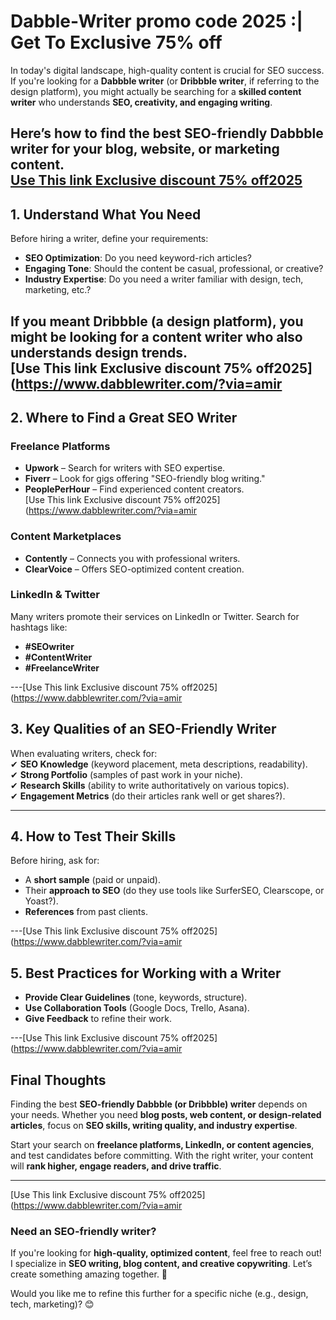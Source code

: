 # Dabble-Writer promo code 2025 :| Get To Exclusive 75% off

In today's digital landscape, high-quality content is crucial for SEO success. If you're looking for a **Dabbble writer** (or **Dribbble writer**, if referring to the design platform), you might actually be searching for a **skilled content writer** who understands **SEO, creativity, and engaging writing**.  

Here’s how to find the best **SEO-friendly Dabbble writer** for your blog, website, or marketing content.  
[Use This link Exclusive discount 75% off2025](https://www.dabblewriter.com/?via=amir)
---

## **1. Understand What You Need**  
Before hiring a writer, define your requirements:  
- **SEO Optimization**: Do you need keyword-rich articles?  
- **Engaging Tone**: Should the content be casual, professional, or creative?  
- **Industry Expertise**: Do you need a writer familiar with design, tech, marketing, etc.?  

If you meant **Dribbble** (a design platform), you might be looking for a **content writer who also understands design trends**.  
[Use This link Exclusive discount 75% off2025](https://www.dabblewriter.com/?via=amir
---

## **2. Where to Find a Great SEO Writer**  
### **Freelance Platforms**  
- **Upwork** – Search for writers with SEO expertise.  
- **Fiverr** – Look for gigs offering "SEO-friendly blog writing."  
- **PeoplePerHour** – Find experienced content creators.  
[Use This link Exclusive discount 75% off2025](https://www.dabblewriter.com/?via=amir
### **Content Marketplaces**  
- **Contently** – Connects you with professional writers.  
- **ClearVoice** – Offers SEO-optimized content creation.  

### **LinkedIn & Twitter**  
Many writers promote their services on LinkedIn or Twitter. Search for hashtags like:  
- **#SEOwriter**  
- **#ContentWriter**  
- **#FreelanceWriter**  

---[Use This link Exclusive discount 75% off2025](https://www.dabblewriter.com/?via=amir

## **3. Key Qualities of an SEO-Friendly Writer**  
When evaluating writers, check for:  
✔ **SEO Knowledge** (keyword placement, meta descriptions, readability).  
✔ **Strong Portfolio** (samples of past work in your niche).  
✔ **Research Skills** (ability to write authoritatively on various topics).  
✔ **Engagement Metrics** (do their articles rank well or get shares?).  

---

## **4. How to Test Their Skills**  
Before hiring, ask for:  
- A **short sample** (paid or unpaid).  
- Their **approach to SEO** (do they use tools like SurferSEO, Clearscope, or Yoast?).  
- **References** from past clients.  

---[Use This link Exclusive discount 75% off2025](https://www.dabblewriter.com/?via=amir

## **5. Best Practices for Working with a Writer**  
- **Provide Clear Guidelines** (tone, keywords, structure).  
- **Use Collaboration Tools** (Google Docs, Trello, Asana).  
- **Give Feedback** to refine their work.  

---[Use This link Exclusive discount 75% off2025](https://www.dabblewriter.com/?via=amir

## **Final Thoughts**  
Finding the best **SEO-friendly Dabbble (or Dribbble) writer** depends on your needs. Whether you need **blog posts, web content, or design-related articles**, focus on **SEO skills, writing quality, and industry expertise**.  

Start your search on **freelance platforms, LinkedIn, or content agencies**, and test candidates before committing. With the right writer, your content will **rank higher, engage readers, and drive traffic**.  

---
[Use This link Exclusive discount 75% off2025](https://www.dabblewriter.com/?via=amir
### **Need an SEO-friendly writer?**  
If you're looking for **high-quality, optimized content**, feel free to reach out! I specialize in **SEO writing, blog content, and creative copywriting**. Let’s create something amazing together. 🚀  

Would you like me to refine this further for a specific niche (e.g., design, tech, marketing)? 😊
